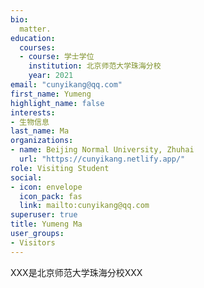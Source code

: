 ```yaml
---
bio: 
  matter.
education:
  courses:
  - course: 学士学位
    institution: 北京师范大学珠海分校
    year: 2021
email: "cunyikang@qq.com"
first_name: Yumeng
highlight_name: false
interests:
- 生物信息
last_name: Ma
organizations:
- name: Beijing Normal University, Zhuhai
  url: "https://cunyikang.netlify.app/"
role: Visiting Student
social:
- icon: envelope
  icon_pack: fas
  link: mailto:cunyikang@qq.com
superuser: true
title: Yumeng Ma
user_groups:
- Visitors
---
```


XXX是北京师范大学珠海分校XXX